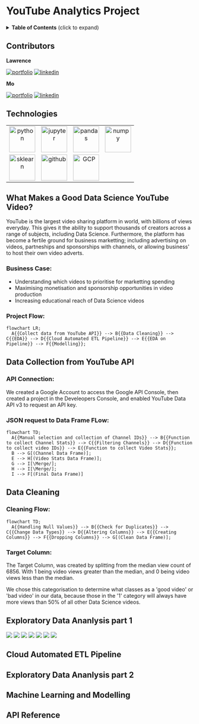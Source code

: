 # YouTube Analytics Project

<details>
  <summary><strong>Table of Contents</strong> (click to expand)</summary>

<!-- toc -->
- [Contributors](https://github.com/LHide14/YouTube-Analytics#Contributors)
- [Technologies](https://github.com/LHide14/YouTube-Analytics#Technologies)
- [What Makes a Good Data Science Video](https://github.com/LHide14/YouTube-Analytics#What-Makes-a-Good-Data-Science-YouTube-Video?)
- [Data Collection from YouTube API](https://github.com/LHide14/YouTube-Analytics#Data-Collection-from-YouTube-API)
- [Data Cleaning](https://github.com/LHide14/YouTube-Analytics#Data-Cleaning)
- [Exploratory Data Ananlysis part 1](https://github.com/LHide14/YouTube-Analytics#Exploratory-Data-Ananlysis-part-1)
- [Cloud Automated ETL Pipeline](https://github.com/LHide14/YouTube-Analytics#Cloud-Automated-ETL-Pipeline)
- [Exploratory Data Ananlysis part 2](https://github.com/LHide14/YouTube-Analytics#Exploratory-Data-Ananlysis-part-2)
- [Machine Learning and Modelling](https://github.com/LHide14/YouTube-Analytics#Machine-Learning-and-Modelling)
<!-- tocstop -->
</details>

## Contributors

**Lawrence**

[![portfolio](https://img.shields.io/badge/my_portfolio-000?style=for-the-badge&logo=ko-fi&logoColor=white)](https://github.com/LHide14)
[![linkedin](https://img.shields.io/badge/linkedin-0A66C2?style=for-the-badge&logo=linkedin&logoColor=white)](https://www.linkedin.com/in/lawrence-hide-417255144/)

**Mo**

[![portfolio](https://img.shields.io/badge/my_portfolio-000?style=for-the-badge&logo=ko-fi&logoColor=white)](https://github.com/mms-mirza)
[![linkedin](https://img.shields.io/badge/linkedin-0A66C2?style=for-the-badge&logo=linkedin&logoColor=white)](https://www.linkedin.com/in/mms-mirza/)

## Technologies

<table align='float:left;'>
    <tr>
        <td align='center'><img width="70" src="https://github.com/LHide14/LHide14/blob/main/python.png" title="python"></td>
        <td align='center'><img width="70" src="https://github.com/LHide14/LHide14/blob/main/jupyter.png" title="jupyter"></td>
        <td align='center'><img width="70" src="https://github.com/LHide14/LHide14/blob/main/pandas.png" title="pandas"></td>
        <td align='center'><img width="70" src="https://github.com/LHide14/LHide14/blob/main/numpy.png" title="numpy"></td>
    </tr>
    <tr>
        <td align='center'><img width="70" src="https://github.com/LHide14/LHide14/blob/main/2560px-Scikit_learn_logo_small.svg.png" title="sklearn"></td>
        <td align='center'><img width="70" src="https://github.com/LHide14/LHide14/blob/main/github.png" title="github"></td>
        <td align='center'><img width="70" src="https://github.com/LHide14/LHide14/blob/main/icons8-google-cloud-50.png" title="GCP"></td>
    </tr>
</table>  

## What Makes a Good Data Science YouTube Video?

YouTube is the largest video sharing platform in world, with billions of views everyday. This gives it the ability to support thousands of creators across a range of subjects, including Data Science. Furthermore, the platform has become a fertile ground for business marketting; including advertising on videos, partneships and sponsorships with channels, or allowing business' to host their own video adverts.

### Business Case:
- Understanding which videos to prioritise for marketting spending
- Maximising monetisation and sponsorship opportunities in video production
- Increasing educational reach of Data Science videos

### Project Flow:
```mermaid
flowchart LR;
  A{{Collect data from YouTube API}} --> B{{Data Cleaning}} --> C{{EDA}} --> D{{Cloud Automated ETL Pipeline}} --> E{{EDA on Pipeline}} --> F{{Modelling}};
```

## Data Collection from YouTube API

### API Connection:
We created a Google Account to access the Google API Console, then created a project in the Develeopers Console, and enabled YouTube Data API v3 to request an API key.

### JSON request to Data Frame FLow:
```mermaid
flowchart TD;
  A{{Manual selection and collection of Channel IDs}} --> B{{Function to collect Channel Stats}} --> C{{Filtering Channels}} --> D{{Function to collect video IDs}} --> E{{Function to collect Video Stats}};
  B --> G[(Channel Data Frame)];
  E --> H[(Video Stats Data Frame)];
  G --> I[\Merge/];
  H --> I[\Merge/];
  I --> F[(Final Data Frame)]
```

## Data Cleaning

### Cleaning Flow:
```mermaid
flowchart TD;
  A{{Handling Null Values}} --> B{{Check for Duplicates}} --> C{{Change Data Types}} --> D{{Altering Columns}} --> E{{Creating Columns}} --> F{{Dropping Columns}} --> G[(Clean Data Frame)];
```

### Target Column:
The Target Column, was created by splitting from the median view count of 6856. With 1 being video views greater than the median, and 0 being video views less than the median.

We chose this categorisation to determine what classes as a 'good video' or 'bad video' in our data, because those in the '1' category will always have more views than 50% of all other Data Science videos.

## Exploratory Data Ananlysis part 1
<img src="https://github.com/LHide14/YouTube-Analytics/blob/main/README_visualisations/viewcount_distribution.png">
<img src="https://github.com/LHide14/YouTube-Analytics/blob/main/README_visualisations/category_distribution.png">
<img src="https://github.com/LHide14/YouTube-Analytics/blob/main/README_visualisations/toptags_distribution.png">
<img src="https://github.com/LHide14/YouTube-Analytics/blob/main/README_visualisations/subscribersVSviewcount.png">
<img src="https://github.com/LHide14/YouTube-Analytics/blob/main/README_visualisations/nooftagsVSviewcount.png">
<img src="https://github.com/LHide14/YouTube-Analytics/blob/main/README_visualisations/licensedcontentVStarget.png">
<img src="https://github.com/LHide14/YouTube-Analytics/blob/main/README_visualisations/channelVStarget_percentage.png">


## Cloud Automated ETL Pipeline

## Exploratory Data Ananlysis part 2

## Machine Learning and Modelling

## API Reference


